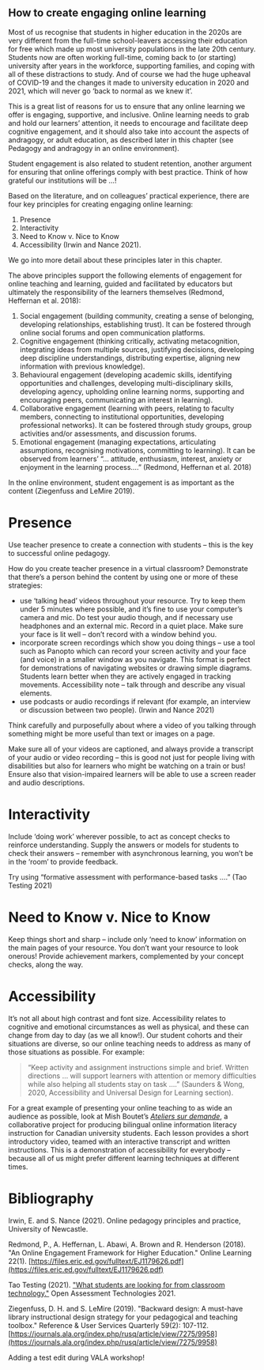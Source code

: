 ## How to create engaging online learning

Most of us recognise that students in higher education in the 2020s are very different from the full-time school-leavers accessing their education for free which made up most university populations in the late 20th century.  Students now are often working full-time, coming back to (or starting) university after years in the workforce, supporting families, and coping with all of these distractions to study.  And of course we had the huge upheaval of COVID-19 and the changes it made to university education in 2020 and 2021, which will never go ‘back to normal as we knew it’.

This is a great list of reasons for us to ensure that any online learning we offer is engaging, supportive, and inclusive.  Online learning needs to grab and hold our learners’ attention, it needs to encourage and facilitate deep cognitive engagement, and it should also take into account the aspects of andragogy, or adult education, as described later in this chapter (see Pedagogy and andragogy in an online environment).

Student engagement is also related to student retention, another argument for ensuring that online offerings comply with best practice.  Think of how grateful our institutions will be …!

Based on the literature, and on colleagues’ practical experience, there are four key principles for creating engaging online learning:

1.	Presence
2.	Interactivity
3.	Need to Know v. Nice to Know
4.	Accessibility 
(Irwin and Nance 2021).  

We go into more detail about these principles later in this chapter.  

The above principles support the following elements of engagement for online teaching and learning, guided and facilitated by educators but ultimately the responsibility of the learners themselves (Redmond, Heffernan et al. 2018): 

1.	Social engagement (building community, creating a sense of belonging, developing relationships, establishing trust).  It can be fostered through online social forums and open communication platforms.
2.	Cognitive engagement (thinking critically, activating metacognition, integrating ideas from multiple sources, justifying decisions, developing deep discipline understandings, distributing expertise, aligning new information with previous knowledge). 
3.	Behavioural engagement (developing academic skills, identifying opportunities and challenges, developing multi-disciplinary skills, developing agency, upholding online learning norms, supporting and encouraging peers, communicating an interest in learning).
4.	Collaborative engagement (learning with peers, relating to faculty members, connecting to institutional opportunities, developing professional networks).  It can be fostered through study groups, group activities and/or assessments, and discussion forums.
5.	Emotional engagement (managing expectations, articulating assumptions, recognising motivations, committing to learning).  It can be observed from learners’ “… attitude, enthusiasm, interest, anxiety or enjoyment in the learning process….” (Redmond, Heffernan et al. 2018)

 In the online environment, student engagement is as important as the content (Ziegenfuss and LeMire 2019).
 
# Presence
Use teacher presence to create a connection with students – this is the key to successful online pedagogy.

How do you create teacher presence in a virtual classroom? Demonstrate that there’s a person behind the content by using one or more of these strategies:

*	use ‘talking head’ videos throughout your resource.  Try to keep them under 5 minutes where possible, and it’s fine to use your computer’s camera and mic.  Do test your audio though, and if necessary use headphones and an external mic.  Record in a quiet place. Make sure your face is lit well – don’t record with a window behind you.
*	incorporate screen recordings which show you doing things – use a tool such as Panopto which can record your screen activity and your face (and voice) in a smaller window as you navigate.   This format is perfect for demonstrations of navigating websites or drawing simple diagrams.  Students learn better when they are actively engaged in tracking movements.  Accessibility note – talk through and describe any visual elements.
*	use podcasts or audio recordings if relevant (for example, an interview or discussion between two people). 
(Irwin and Nance 2021)

Think carefully and purposefully about where a video of you talking through something might be more useful than text or images on a page.

Make sure all of your videos are captioned, and always provide a transcript of your audio or video recording – this is good not just for people living with disabilities but also for learners who might be watching on a train or bus!  Ensure also that vision-impaired learners will be able to use a screen reader and audio descriptions.

# Interactivity
Include ‘doing work’ wherever possible, to act as concept checks to reinforce understanding.  Supply the answers or models for students to check their answers – remember with asynchronous learning, you won’t be in the ‘room’ to provide feedback.

Try using “formative assessment with performance-based tasks ….” (Tao Testing 2021)

# Need to Know v. Nice to Know
Keep things short and sharp – include only ‘need to know’ information on the main pages of your resource.  You don’t want your resource to look onerous!
Provide achievement markers, complemented by your concept checks, along the way.

# Accessibility 
It’s not all about high contrast and font size.  Accessibility relates to cognitive and emotional circumstances as well as physical, and these can change from day to day (as we all know!). Our student cohorts and their situations are diverse, so our online teaching needs to address as many of those situations as possible.
For example: 

> “Keep activity and assignment instructions simple and brief. Written directions … will support learners with attention or memory difficulties while also helping all students stay on task ….” (Saunders & Wong, 2020, Accessibility and Universal Design for Learning section).

For a great example of presenting your online teaching to as wide an audience as possible, look at Mish Boutet’s [_Ateliers sur demande_](https://ateliers-workshops.ca/), a collaborative project for producing bilingual online information literacy instruction for Canadian university students.  Each lesson provides a short introductory video, teamed with an interactive transcript and written instructions. This is a demonstration of accessibility for everybody – because all of us might prefer different learning techniques at different times.


# Bibliography
Irwin, E. and S. Nance (2021). Online pedagogy principles and practice, University of Newcastle.

Redmond, P., A. Heffernan, L. Abawi, A. Brown and R. Henderson (2018). "An Online Engagement Framework for Higher Education." Online Learning 22(1). [https://files.eric.ed.gov/fulltext/EJ1179626.pdf](https://files.eric.ed.gov/fulltext/EJ1179626.pdf)

Tao Testing (2021). ["What students are looking for from classroom technology."](https://www.taotesting.com/blog/what-students-are-looking-for-from-classroom-technology/?utm_campaign=External%20Newsletter&utm_medium=email&_hsenc=p2ANqtz-8qkhwcCCDdKA7i-KU8je3MxfAPvOPtV2qq6PzIi-UQg6GY7lg9XT5fcxAPhaMsN9lhaOHMkKBtuoDR82iNrkmF2rF9u3cpCFZvVGz1NAyJqWSdRP8&_hsmi=152699456&utm_content=152699456&utm_source=hs_email&hsCtaTracking=692642b4-a465-4ab7-8682-42ebf26be28c%7C3c3b8611-bd25-4df2-b85a-bde543753990) Open Assessment Technologies 2021.

Ziegenfuss, D. H. and S. LeMire (2019). "Backward design: A must-have library instructional design strategy for your pedagogical and teaching toolbox." Reference & User Services Quarterly 59(2): 107-112. [https://journals.ala.org/index.php/rusq/article/view/7275/9958](https://journals.ala.org/index.php/rusq/article/view/7275/9958)

Adding a test edit during VALA workshop!

